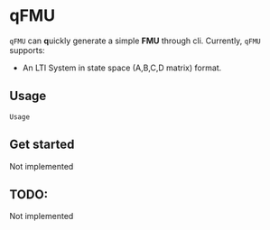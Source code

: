 
# qFMU

`qFMU` can **q**uickly generate a simple **FMU** through cli. Currently, `qFMU` supports:

- An LTI System in state space (A,B,C,D matrix) format.

## Usage

```
Usage
```

## Get started

Not implemented

## TODO:

Not implemented




